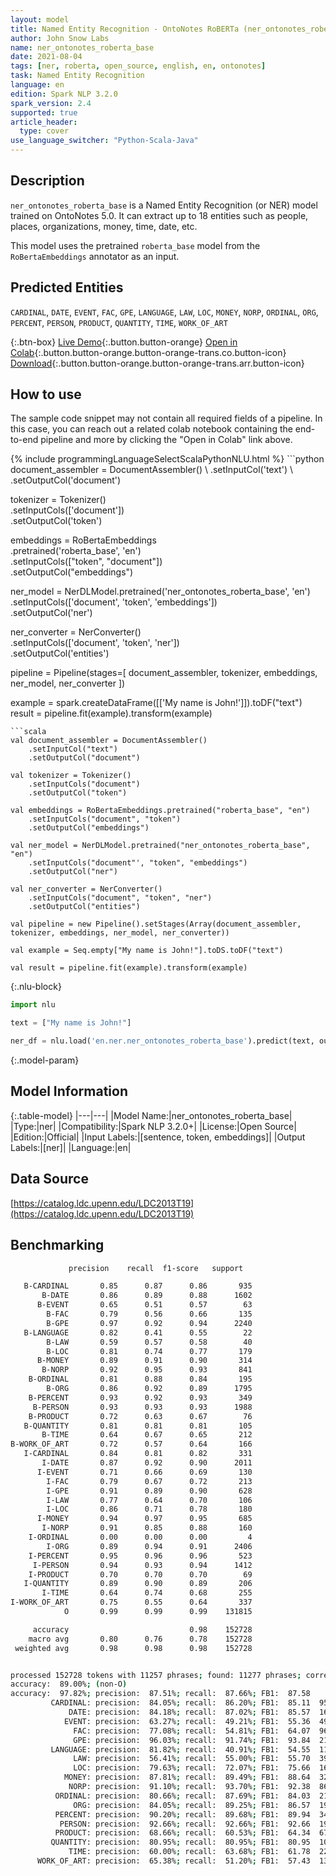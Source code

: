 ```yaml
---
layout: model
title: Named Entity Recognition - OntoNotes RoBERTa (ner_ontonotes_roberta_base)
author: John Snow Labs
name: ner_ontonotes_roberta_base
date: 2021-08-04
tags: [ner, roberta, open_source, english, en, ontonotes]
task: Named Entity Recognition
language: en
edition: Spark NLP 3.2.0
spark_version: 2.4
supported: true
article_header:
  type: cover
use_language_switcher: "Python-Scala-Java"
---
```


## Description

`ner_ontonotes_roberta_base` is a Named Entity Recognition (or NER) model trained on OntoNotes 5.0. It can extract up to 18 entities such as people, places, organizations, money, time, date, etc.

This model uses the pretrained `roberta_base` model from the `RoBertaEmbeddings` annotator as an input.

## Predicted Entities

`CARDINAL`, `DATE`, `EVENT`, `FAC`, `GPE`, `LANGUAGE`, `LAW`, `LOC`, `MONEY`, `NORP`, `ORDINAL`, `ORG`, `PERCENT`, `PERSON`, `PRODUCT`, `QUANTITY`, `TIME`, `WORK_OF_ART`

{:.btn-box}
[Live Demo](https://demo.johnsnowlabs.com/public/NER_EN_18){:.button.button-orange}
[Open in Colab](https://colab.research.google.com/github/JohnSnowLabs/spark-nlp-workshop/blob/master/tutorials/streamlit_notebooks/NER_EN.ipynb){:.button.button-orange.button-orange-trans.co.button-icon}
[Download](https://s3.amazonaws.com/auxdata.johnsnowlabs.com/public/models/ner_ontonotes_roberta_base_en_3.2.0_2.4_1628078208687.zip){:.button.button-orange.button-orange-trans.arr.button-icon}

## How to use

The sample code snippet may not contain all required fields of a pipeline. In this case, you can reach out a related colab notebook containing the end-to-end pipeline and more by clicking the "Open in Colab" link above.




<div class="tabs-box" markdown="1">
{% include programmingLanguageSelectScalaPythonNLU.html %}
```python
document_assembler = DocumentAssembler() \
    .setInputCol('text') \
    .setOutputCol('document')

tokenizer = Tokenizer() \
    .setInputCols(['document']) \
    .setOutputCol('token')

embeddings = RoBertaEmbeddings\
      .pretrained('roberta_base', 'en')\
      .setInputCols(["token", "document"])\
      .setOutputCol("embeddings")

ner_model = NerDLModel.pretrained('ner_ontonotes_roberta_base', 'en') \
    .setInputCols(['document', 'token', 'embeddings']) \
    .setOutputCol('ner')

ner_converter = NerConverter() \
    .setInputCols(['document', 'token', 'ner']) \
    .setOutputCol('entities')

pipeline = Pipeline(stages=[
    document_assembler, 
    tokenizer,
    embeddings,
    ner_model,
    ner_converter
])

example = spark.createDataFrame([['My name is John!']]).toDF("text")
result = pipeline.fit(example).transform(example)
```
```scala
val document_assembler = DocumentAssembler() 
    .setInputCol("text") 
    .setOutputCol("document")

val tokenizer = Tokenizer() 
    .setInputCols("document") 
    .setOutputCol("token")

val embeddings = RoBertaEmbeddings.pretrained("roberta_base", "en")
    .setInputCols("document", "token") 
    .setOutputCol("embeddings")

val ner_model = NerDLModel.pretrained("ner_ontonotes_roberta_base", "en") 
    .setInputCols("document"', "token", "embeddings") 
    .setOutputCol("ner")

val ner_converter = NerConverter() 
    .setInputCols("document", "token", "ner") 
    .setOutputCol("entities")

val pipeline = new Pipeline().setStages(Array(document_assembler, tokenizer, embeddings, ner_model, ner_converter))

val example = Seq.empty["My name is John!"].toDS.toDF("text")

val result = pipeline.fit(example).transform(example)
```

{:.nlu-block}
```python
import nlu

text = ["My name is John!"]

ner_df = nlu.load('en.ner.ner_ontonotes_roberta_base').predict(text, output_level='token')
```
</div>

{:.model-param}
## Model Information

{:.table-model}
|---|---|
|Model Name:|ner_ontonotes_roberta_base|
|Type:|ner|
|Compatibility:|Spark NLP 3.2.0+|
|License:|Open Source|
|Edition:|Official|
|Input Labels:|[sentence, token, embeddings]|
|Output Labels:|[ner]|
|Language:|en|

## Data Source

[https://catalog.ldc.upenn.edu/LDC2013T19](https://catalog.ldc.upenn.edu/LDC2013T19)

## Benchmarking

```bash
             precision    recall  f1-score   support

   B-CARDINAL       0.85      0.87      0.86       935
       B-DATE       0.86      0.89      0.88      1602
      B-EVENT       0.65      0.51      0.57        63
        B-FAC       0.79      0.56      0.66       135
        B-GPE       0.97      0.92      0.94      2240
   B-LANGUAGE       0.82      0.41      0.55        22
        B-LAW       0.59      0.57      0.58        40
        B-LOC       0.81      0.74      0.77       179
      B-MONEY       0.89      0.91      0.90       314
       B-NORP       0.92      0.95      0.93       841
    B-ORDINAL       0.81      0.88      0.84       195
        B-ORG       0.86      0.92      0.89      1795
    B-PERCENT       0.93      0.92      0.93       349
     B-PERSON       0.93      0.93      0.93      1988
    B-PRODUCT       0.72      0.63      0.67        76
   B-QUANTITY       0.81      0.81      0.81       105
       B-TIME       0.64      0.67      0.65       212
B-WORK_OF_ART       0.72      0.57      0.64       166
   I-CARDINAL       0.84      0.81      0.82       331
       I-DATE       0.87      0.92      0.90      2011
      I-EVENT       0.71      0.66      0.69       130
        I-FAC       0.79      0.67      0.72       213
        I-GPE       0.91      0.89      0.90       628
        I-LAW       0.77      0.64      0.70       106
        I-LOC       0.86      0.71      0.78       180
      I-MONEY       0.94      0.97      0.95       685
       I-NORP       0.91      0.85      0.88       160
    I-ORDINAL       0.00      0.00      0.00         4
        I-ORG       0.89      0.94      0.91      2406
    I-PERCENT       0.95      0.96      0.96       523
     I-PERSON       0.94      0.93      0.94      1412
    I-PRODUCT       0.70      0.70      0.70        69
   I-QUANTITY       0.89      0.90      0.89       206
       I-TIME       0.64      0.74      0.68       255
I-WORK_OF_ART       0.75      0.55      0.64       337
            O       0.99      0.99      0.99    131815

     accuracy                           0.98    152728
    macro avg       0.80      0.76      0.78    152728
 weighted avg       0.98      0.98      0.98    152728


processed 152728 tokens with 11257 phrases; found: 11277 phrases; correct: 9868.
accuracy:  89.00%; (non-O)
accuracy:  97.82%; precision:  87.51%; recall:  87.66%; FB1:  87.58
         CARDINAL: precision:  84.05%; recall:  86.20%; FB1:  85.11  959
             DATE: precision:  84.18%; recall:  87.02%; FB1:  85.57  1656
            EVENT: precision:  63.27%; recall:  49.21%; FB1:  55.36  49
              FAC: precision:  77.08%; recall:  54.81%; FB1:  64.07  96
              GPE: precision:  96.03%; recall:  91.74%; FB1:  93.84  2140
         LANGUAGE: precision:  81.82%; recall:  40.91%; FB1:  54.55  11
              LAW: precision:  56.41%; recall:  55.00%; FB1:  55.70  39
              LOC: precision:  79.63%; recall:  72.07%; FB1:  75.66  162
            MONEY: precision:  87.81%; recall:  89.49%; FB1:  88.64  320
             NORP: precision:  91.10%; recall:  93.70%; FB1:  92.38  865
          ORDINAL: precision:  80.66%; recall:  87.69%; FB1:  84.03  212
              ORG: precision:  84.05%; recall:  89.25%; FB1:  86.57  1906
          PERCENT: precision:  90.20%; recall:  89.68%; FB1:  89.94  347
           PERSON: precision:  92.66%; recall:  92.66%; FB1:  92.66  1988
          PRODUCT: precision:  68.66%; recall:  60.53%; FB1:  64.34  67
         QUANTITY: precision:  80.95%; recall:  80.95%; FB1:  80.95  105
             TIME: precision:  60.00%; recall:  63.68%; FB1:  61.78  225
      WORK_OF_ART: precision:  65.38%; recall:  51.20%; FB1:  57.43  130
```
